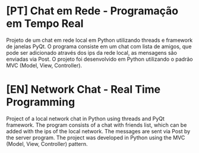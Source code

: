 # [PT] Chat em Rede - Programação em Tempo Real

Projeto de um chat em rede local em Python utilizando threads e framework de janelas PyQt. O programa consiste em um chat com lista de amigos, que pode ser adicionado através dos ips da rede local, as mensagens são enviadas via Post. 
O projeto foi desenvolvido em Python utilizando o padrão MVC (Model, View, Controller).


# [EN] Network Chat - Real Time Programming

Project of a local network chat in Python using threads and PyQt framework. The program consists of a chat with friends list, which can be added with the ips of the local network. The messages are sent via Post by the server program.
The project was developed in Python using the MVC (Model, View, Controller) pattern.
